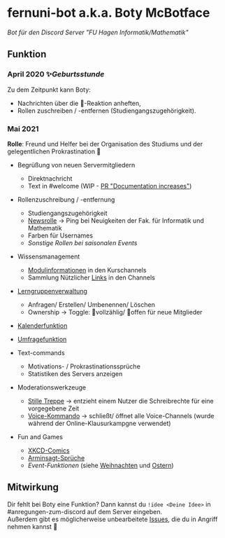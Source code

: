 # fernuni-bot a.k.a. Boty McBotface 
*Bot für den Discord Server "FU Hagen Informatik/Mathematik"*

## Funktion
### April 2020 ✨*Geburtsstunde*

Zu dem Zeitpunkt kann Boty:
* Nachrichten über die 📌-Reaktion anheften,
* Rollen zuschreiben / -entfernen (Studiengangszugehörigkeit).

### Mai 2021
**Rolle**: Freund und Helfer bei der Organisation des Studiums und der gelegentlichen Prokrastination 🤖  

* Begrüßung von neuen Servermitgliedern
  * Direktnachricht
  * Text in #welcome (WIP - [PR "Documentation increases"](https://github.com/FU-Hagen-Discord/fernuni-bot/pull/35))

* Rollenzuschreibung / -entfernung
  * Studiengangszugehörigkeit
  * [Newsrolle](https://github.com/FU-Hagen-Discord/fernuni-bot/blob/master/news_cog.py) -> Ping bei Neuigkeiten der Fak. für Informatik und Mathematik
  * Farben für Usernames
  * *Sonstige Rollen bei saisonalen Events*

* Wissensmanagement
  * [Modulinformationen](https://github.com/FU-Hagen-Discord/fernuni-bot/tree/master/module_information) in den Kurschannels
  * Sammlung Nützlicher [Links](https://github.com/FU-Hagen-Discord/fernuni-bot/blob/master/links_cog.py) in den Channels

* [Lerngruppenverwaltung](https://github.com/FU-Hagen-Discord/fernuni-bot/blob/master/learninggroups.py)
  * Anfragen/ Erstellen/ Umbenennen/ Löschen
  * Ownership -> Toggle: 🛑vollzählig/ 🌲offen für neue Mitglieder

* [Kalenderfunktion](https://github.com/FU-Hagen-Discord/fernuni-bot/blob/master/appointments_cog.py)

* [Umfragefunktion](https://github.com/FU-Hagen-Discord/fernuni-bot/blob/master/poll_cog.py)

* Text-commands
  * Motivations- / Prokrastinationssprüche
  * Statistiken des Servers anzeigen

* Moderationswerkzeuge
  * [Stille Treppe](https://github.com/FU-Hagen-Discord/fernuni-bot/blob/master/calmdown.py) -> entzieht einem Nutzer die Schreibrechte für eine vorgegebene Zeit
  * [Voice-Kommando](https://github.com/FU-Hagen-Discord/fernuni-bot/blob/master/voice_cog.py) -> schließt/ öffnet alle Voice-Channels (wurde während der Online-Klausurkampgne verwendet) 

* Fun and Games
  * [XKCD-Comics](https://github.com/FU-Hagen-Discord/fernuni-bot/blob/master/xkcd.py)
  * [Arminsagt-Sprüche](https://github.com/FU-Hagen-Discord/fernuni-bot/blob/master/armin.py)
  * *Event-Funktionen* (siehe [Weihnachten](https://github.com/FU-Hagen-Discord/fernuni-bot/blob/master/christmas_cog.py) und [Ostern](https://github.com/FU-Hagen-Discord/fernuni-bot/blob/master/easter_cog.py))

## Mitwirkung
Dir fehlt bei Boty eine Funktion? Dann kannst du `!idee <Deine Idee>` in #anregungen-zum-discord auf dem Server eingeben.  
Außerdem gibt es möglicherweise unbearbeitete [Issues](https://github.com/FU-Hagen-Discord/fernuni-bot/issues), die du in Angriff nehmen kannst 💪
